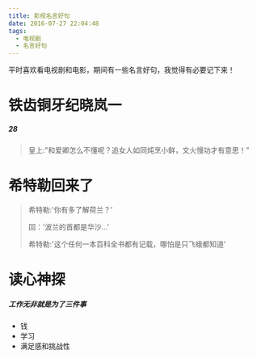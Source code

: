 ```yaml
---
title: 影视名言好句
date: 2016-07-27 22:04:48
tags:
  - 电视剧
  - 名言好句
---
```


平时喜欢看电视剧和电影，期间有一些名言好句，我觉得有必要记下来！
<!-- more -->

铁齿铜牙纪晓岚一
==
##### 28
>皇上:"和爱卿怎么不懂呢？追女人如同炖烹小鲜，文火慢功才有意思！"


希特勒回来了
===
>希特勒:'你有多了解荷兰？'
>
> 回：'波兰的首都是华沙...'
>
> 希特勒:'这个任何一本百科全书都有记载，哪怕是只飞蛾都知道'


读心神探
===
##### 工作无非就是为了三件事

* 钱
* 学习
* 满足感和挑战性

